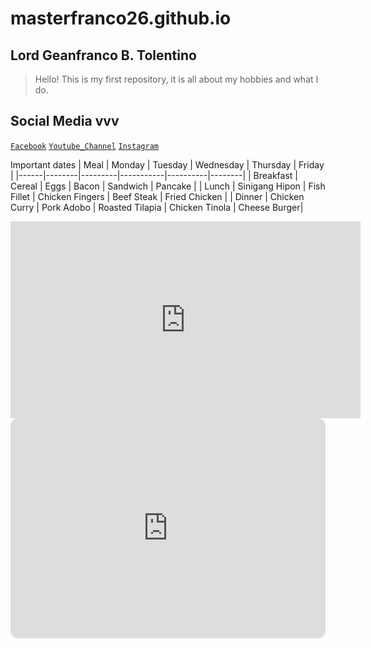 # masterfranco26.github.io
## Lord Geanfranco B. Tolentino
>Hello! This is my first repository, it is all about my hobbies and what I do.
## Social Media vvv
[`Facebook`](https://facebook.com/francob.tolentino)
[`Youtube_Channel`](https://youtube.com/@masterfranco262)
[`Instagram`](https://www.instagram.com/lordfranco26/)

Important dates
| Meal | Monday | Tuesday | Wednesday | Thursday | Friday |
|------|--------|---------|-----------|----------|--------|
| Breakfast | Cereal | Eggs | Bacon | Sandwich | Pancake |
| Lunch | Sinigang Hipon | Fish Fillet | Chicken Fingers | Beef Steak | Fried Chicken |
| Dinner | Chicken Curry | Pork Adobo | Roasted Tilapia | Chicken Tinola | Cheese Burger|

<iframe width="560" height="315" src="https://www.youtube.com/embed/xb_8VMmcrBk" title="YouTube video player" frameborder="0" allow="accelerometer; autoplay; clipboard-write; encrypted-media; gyroscope; picture-in-picture; web-share" allowfullscreen></iframe>

<iframe style="border-radius:12px" src="https://open.spotify.com/embed/track/4yNk9iz9WVJikRFle3XEvn?utm_source=generator" width="100%" height="352" frameBorder="0" allowfullscreen="" allow="autoplay; clipboard-write; encrypted-media; fullscreen; picture-in-picture" loading="lazy"></iframe>
